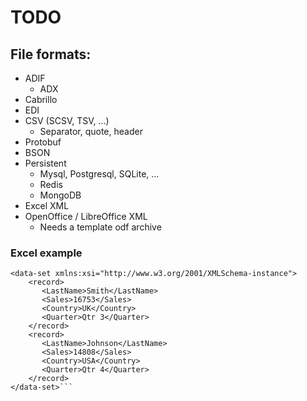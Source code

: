 # TODO

## File formats:

* ADIF
    * ADX
* Cabrillo
* EDI
* CSV (SCSV, TSV, ...)
    * Separator, quote, header
* Protobuf
* BSON
* Persistent
    * Mysql, Postgresql, SQLite, ...
    * Redis
    * MongoDB
* Excel XML
* OpenOffice / LibreOffice XML
    * Needs a template odf archive

### Excel example

```<?xml version="1.0" encoding="UTF-8" standalone="yes"?>
<data-set xmlns:xsi="http://www.w3.org/2001/XMLSchema-instance">
    <record>
       <LastName>Smith</LastName>
       <Sales>16753</Sales>
       <Country>UK</Country>
       <Quarter>Qtr 3</Quarter>
    </record>
    <record>
       <LastName>Johnson</LastName>
       <Sales>14808</Sales>
       <Country>USA</Country>
       <Quarter>Qtr 4</Quarter>
    </record>
</data-set>```
